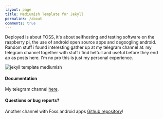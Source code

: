```yaml
---
layout: page
title: Mediumish Template for Jekyll
permalink: /about
comments: true
---
```


<div class="row justify-content-between">
<div class="col-md-8 pr-5">

<p>Deployed is about FOSS, 
it's about selfhosting and testing software on the raspberry pi, 
the use of android open source apps and degoogling android.
Random stuff i found interesting gather up at my telegram channel at:
my telegram channel together with stuff i find helfull and useful before they end ap as posts here.
I'm no pro this is just my personal experience.
</p>

<p class="mb-5"><img class="shadow-lg" src="{{site.baseurl}}/assets/images/IMG_20240114_200831_803.jpg" alt="jekyll template mediumish" /></p>
<h4>Documentation</h4>

<p>My telegram channel <a href="https://t.me/ippossackofhacks">here</a>.</p>

<h4>Questions or bug reports?</h4>

<p>Another channel with Foss android apps <a href="https://t.me/favandroidapps">Github repository</a>!</p>

</div>

<div class="col-md-4">



</div>
</div>
</div>
